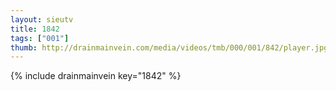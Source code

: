 ```yaml
--- 
layout: sieutv
title: 1842
tags: ["001"]
thumb: http://drainmainvein.com/media/videos/tmb/000/001/842/player.jpg
---
```

{% include drainmainvein key="1842" %} 
